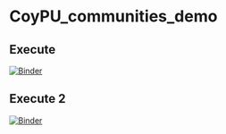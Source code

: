 # CoyPU_communities_demo
 
## Execute

[![Binder](https://mybinder.org/badge_logo.svg)](https://mybinder.org/v2/gh/SDM-TIB/CoyPU_communities_demo/HEAD?urlpath=voila%2Frender%2FCoyPU_communities.ipynb)

## Execute 2
[![Binder](https://mybinder.org/badge_logo.svg)](https://mybinder.org/v2/gh/SDM-TIB/CoyPU_communities_demo/HEAD?urlpath=voila%2Frender%2FVisualizing_Cluster%2FVisualizing_SemEP_Cluster.ipynb)